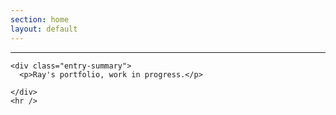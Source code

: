 ```yaml
---
section: home
layout: default
---
```


<div class="hfeed">
  <hr />
  <div class="hentry post no-border">

    <div class="entry-summary">
      <p>Ray's portfolio, work in progress.</p>

    </div>
    <hr />
  </div>
</div>
